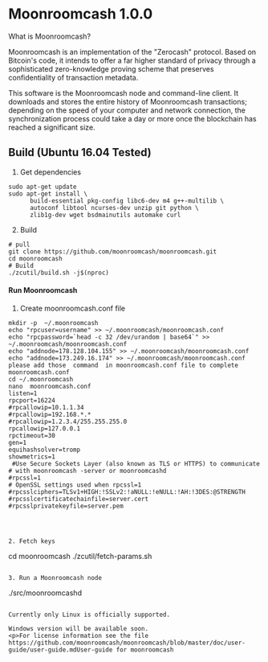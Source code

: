 # Moonroomcash 1.0.0
What is Moonroomcash?

Moonroomcash is an implementation of the "Zerocash" protocol. Based on Bitcoin's code, it intends to offer a far higher standard of privacy through a sophisticated zero-knowledge proving scheme that preserves confidentiality of transaction metadata.

This software is the Moonroomcash node and command-line client. It downloads and stores the entire history of Moonroomcash transactions; depending on the speed of your computer and network connection, the synchronization process could take a day or more once the blockchain has reached a significant size.




## Build (Ubuntu 16.04 Tested)
1. Get dependencies
```
sudo apt-get update
sudo apt-get install \
      build-essential pkg-config libc6-dev m4 g++-multilib \
      autoconf libtool ncurses-dev unzip git python \
      zlib1g-dev wget bsdmainutils automake curl
```

2. Build
```
# pull
git clone https://github.com/moonroomcash/moonroomcash.git
cd moonroomcash
# Build
./zcutil/build.sh -j$(nproc)
```

#### Run Moonroomcash 
1. Create moonroomcash.conf file
```
mkdir -p  ~/.moonroomcash
echo "rpcuser=username" >> ~/.moonroomcash/moonroomcash.conf
echo "rpcpassword=`head -c 32 /dev/urandom | base64`" >> ~/.moonroomcash/moonroomcash.conf
echo "addnode=178.128.104.155" >> ~/.moonroomcash/moonroomcash.conf
echo "addnode=173.249.16.174" >> ~/.moonroomcash/moonroomcash.conf
please add those  command  in moonroomcash.conf file to complete moonroomcash.conf
cd ~/.moonroomcash
nano  moonroomcash.conf
listen=1
rpcport=16224
#rpcallowip=10.1.1.34
#rpcallowip=192.168.*.*
#rpcallowip=1.2.3.4/255.255.255.0
rpcallowip=127.0.0.1
rpctimeout=30
gen=1
equihashsolver=tromp
showmetrics=1
 #Use Secure Sockets Layer (also known as TLS or HTTPS) to communicate
# with moonroomcash -server or moonroomcashd
#rpcssl=1
# OpenSSL settings used when rpcssl=1
#rpcsslciphers=TLSv1+HIGH:!SSLv2:!aNULL:!eNULL:!AH:!3DES:@STRENGTH
#rpcsslcertificatechainfile=server.cert
#rpcsslprivatekeyfile=server.pem




2. Fetch keys
```
cd moonroomcash
./zcutil/fetch-params.sh
```

3. Run a Moonroomcash node
```
./src/moonroomcashd 
```

Currently only Linux is officially supported.

Windows version will be available soon.
<p>For license information see the file https://github.com/moonroomcash/moonroomcash/blob/master/doc/user-guide/user-guide.mdUser-guide for moonroomcash
